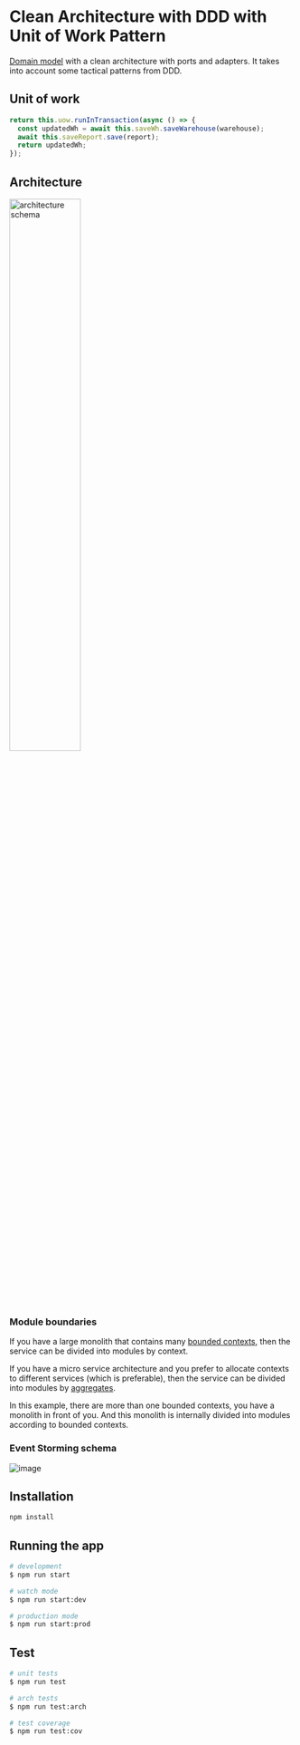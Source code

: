 # Clean Architecture with DDD with Unit of Work Pattern

[Domain model](https://martinfowler.com/eaaCatalog/domainModel.html) with a
clean architecture with ports and adapters. It takes into account some tactical
patterns from DDD.

## Unit of work

```typescript
return this.uow.runInTransaction(async () => {
  const updatedWh = await this.saveWh.saveWarehouse(warehouse);
  await this.saveReport.save(report);
  return updatedWh;
});
```

## Architecture

<img src='https://github.com/zhuravlevma/ddd-typeorm-unit-of-work/assets/44276887/43a82b2e-3d1e-4646-b37a-3325ac82e730' alt="architecture schema" width='50%'>

### Module boundaries

If you have a large monolith that contains many
[bounded contexts](https://martinfowler.com/bliki/BoundedContext.html), then the
service can be divided into modules by context.

If you have a micro service architecture and you prefer to allocate contexts to
different services (which is preferable), then the service can be divided into
modules by [aggregates](https://martinfowler.com/bliki/DDD_Aggregate.html).

In this example, there are more than one bounded contexts, you have a monolith
in front of you. And this monolith is internally divided into modules according
to bounded contexts.

### Event Storming schema

![image](https://github.com/zhuravlevma/nestjs-clean-architecture/assets/44276887/396d6ec0-bc43-4cf3-9dec-a77625f2fd11)

## Installation

```bash
npm install
```

## Running the app

```bash
# development
$ npm run start

# watch mode
$ npm run start:dev

# production mode
$ npm run start:prod
```

## Test

```bash
# unit tests
$ npm run test

# arch tests
$ npm run test:arch

# test coverage
$ npm run test:cov
```
